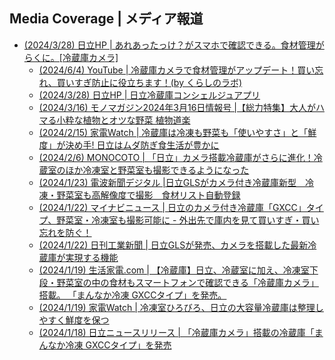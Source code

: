 ## Media Coverage | メディア報道
- [(2024/3/28) 日立HP | あれあったっけ？がスマホで確認できる。食材管理がらくに。[冷蔵庫カメラ]](https://kadenfan.hitachi.co.jp/rei/lineup/rgxcc67v/feature07.html)
    - [(2024/6/4) YouTube | 冷蔵庫カメラで食材管理がアップデート！買い忘れ、買いすぎ防止に役立ちます！(by くらしのラボ) ](https://corp.hitachi-gls.co.jp/_ct/17703307)
    - [(2024/3/28) 日立HP | 日立冷蔵庫コンシェルジュアプリ](https://kadenfan.hitachi.co.jp/app/rei/series01/index.html)
    - [(2024/3/16) モノマガジン2024年3月16日情報号 |【総力特集】大人がハマる小粋な植物とオツな野菜 植物道楽](https://www.monoshop.biz/SHOP/mm0933.html)
    - [(2024/2/15) 家電Watch | 冷蔵庫は冷凍も野菜も「使いやすさ」と「鮮度」が決め手! 日立はムダ防ぎ食生活が豊かに](https://kaden.watch.impress.co.jp/docs/topic/special/1565725.html)
    - [(2024/2/6) MONOCOTO | 「日立」カメラ搭載冷蔵庫がさらに進化！冷蔵室のほか冷凍室と野菜室も撮影できるようになった](https://monocotolab.com/hitachi-mannakareitou-gxcctype-240121/)
    - [(2024/1/23) 電波新聞デジタル |日立GLSがカメラ付き冷蔵庫新型　冷凍・野菜室も高解像度で撮影　食材リスト自動登録](https://dempa-digital.com/article/520198)
    - [(2024/1/22) マイナビニュース | 日立のカメラ付き冷蔵庫「GXCC」タイプ、野菜室・冷凍室も撮影可能に - 外出先で庫内を見て買いすぎ・買い忘れを防ぐ！](https://news.mynavi.jp/article/20240122-hitachi-gls/)
    - [(2024/1/22) 日刊工業新聞 | 日立GLSが発売、カメラを搭載した最新冷蔵庫が実現する機能](https://newswitch.jp/p/40163)
    - [(2024/1/19) 生活家電.com | 【冷蔵庫】日立、冷蔵室に加え、冷凍室下段・野菜室の中の食材もスマートフォンで確認できる「冷蔵庫カメラ」搭載。
「まんなか冷凍 GXCCタイプ」を発売。](https://www.seikatsukaden.com/?p=39062)
    - [(2024/1/19) 家電Watch | 冷凍室ひろびろ、日立の大容量冷蔵庫は整理しやすく鮮度を保つ](https://kaden.watch.impress.co.jp/docs/news/1561932.html)
    - [(2024/1/18) 日立ニュースリリース | 「冷蔵庫カメラ」搭載の冷蔵庫「まんなか冷凍 GXCCタイプ」を発売 ](https://www.hitachi.co.jp/New/cnews/month/2024/01/0118.pdf)
